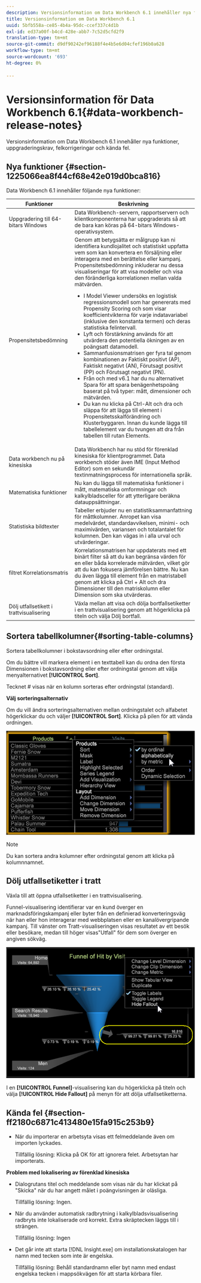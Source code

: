 ```yaml
---
description: Versionsinformation om Data Workbench 6.1 innehåller nya funktioner, uppgraderingskrav, felkorrigeringar och kända fel.
title: Versionsinformation om Data Workbench 6.1
uuid: 5bfb558a-ce85-4b4a-95dc-ccef337c4d1b
exl-id: ed37a00f-b4cd-428e-abb7-7c52d5cfd2f9
translation-type: tm+mt
source-git-commit: d9df90242ef96188f4e4b5e6d04cfef196b0a628
workflow-type: tm+mt
source-wordcount: '693'
ht-degree: 0%

---
```


# Versionsinformation för Data Workbench 6.1{#data-workbench-release-notes}

Versionsinformation om Data Workbench 6.1 innehåller nya funktioner, uppgraderingskrav, felkorrigeringar och kända fel.

## Nya funktioner {#section-1225066ea8f44cf68e42e019d0bca816}

Data Workbench 6.1 innehåller följande nya funktioner:

| Funktioner | Beskrivning |
|--- |--- |
| Uppgradering till 64-bitars Windows | Data Workbench-servern, rapportservern och klientkomponenterna har uppgraderats så att de bara kan köras på 64-bitars Windows-operativsystem. |
| Propensitetsbedömning | Genom att betygsätta er målgrupp kan ni identifiera kundlojalitet och statistiskt uppfatta vem som kan konvertera en försäljning eller interagera med en berättelse eller kampanj. Propensitetsbedömning inkluderar nu dessa visualiseringar för att visa modeller och visa den föränderliga korrelationen mellan valda mätvärden.<ul><li>I Model Viewer undersöks en logistisk regressionsmodell som har genererats med Propensity Scoring och som visar koefficientvikterna för varje indatavariabel (inklusive den konstanta termen) och deras statistiska felintervall. </li><li>Lyft och förstärkning används för att utvärdera den potentiella ökningen av en poängsatt datamodell.</li><li>Sammanfusionsmatrisen ger fyra tal genom kombinationen av Faktiskt positivt (AP), Faktiskt negativt (AN), Förutsagt positivt (PP) och Förutsagt negativt (PN).</li> <li>Från och med v6.1 har du nu alternativet Spara för att spara benägenhetspoäng baserat på två typer: mått, dimensioner och mätvärden.</li><li>Du kan nu klicka på Ctrl-Alt och dra och släppa för att lägga till element i Propensitetsskalförändring och Klusterbyggaren. Innan du kunde lägga till tabellelement var du tvungen att dra från tabellen till rutan Elements.</li></ul> |
| Data workbench nu på kinesiska | Data Workbench har nu stöd för förenklad kinesiska för klientprogrammet. Data workbench stöder även IME (Input Method Editor) som en sekundär textinmatningsprocess för internationella språk. |
| Matematiska funktioner | Nu kan du lägga till matematiska funktioner i mått, matematiska omformningar och kalkylbladsceller för att ytterligare beräkna datauppsättningar. |
| Statistiska bildtexter | Tabeller erbjuder nu en statistiksammanfattning för måttkolumner. Anropet kan visa medelvärdet, standardavvikelsen, minimi- och maximivärden, variansen och totalantalet för kolumnen. Den kan vägas in i alla urval och utvärderingar. |
| filtret Korrelationsmatris | Korrelationsmatrisen har uppdaterats med ett binärt filter så att du kan begränsa värden för en eller båda korrelerade mätvärden, vilket gör att du kan fokusera jämförelsen bättre. Nu kan du även lägga till element från en matristabell genom att klicka på Ctrl + Alt och dra Dimensioner till den matriskolumn eller Dimension som ska utvärderas. |
| Dölj utfallsetikett i trattvisualisering | Växla mellan att visa och dölja bortfallsetiketter i en trattvisualisering genom att högerklicka på titeln och välja Dölj bortfall. |

## Sortera tabellkolumner{#sorting-table-columns}

Sortera tabellkolumner i bokstavsordning eller efter ordningstal.

Om du bättre vill markera element i en texttabell kan du ordna den första Dimensionen i bokstavsordning eller efter ordningstal genom att välja menyalternativet **[!UICONTROL Sort]**.

Tecknet # visas när en kolumn sorteras efter ordningstal (standard).

**Välj sorteringsalternativ**

Om du vill ändra sorteringsalternativen mellan ordningstalet och alfabetet högerklickar du och väljer **[!UICONTROL Sort]**. Klicka på pilen för att vända ordningen.

![](assets/sort_table_alpha.png)

>[!NOTE]
>
>Du kan sortera andra kolumner efter ordningstal genom att klicka på kolumnnamnet.

## Dölj utfallsetiketter i tratt

Växla till att öppna utfallsetiketter i en trattvisualisering.

Funnel-visualisering identifierar var en kund överger en marknadsföringskampanj eller byter från en definierad konverteringsväg när han eller hon interagerar med webbplatsen eller en kanalövergripande kampanj. Till vänster om Tratt-visualiseringen visas resultatet av ett besök eller besökare, medan till höger visas&quot;Utfall&quot; för dem som överger en angiven sökväg.

![](assets/c_funnel_hide_fallout.png)

I en **[!UICONTROL Funnel]**-visualisering kan du högerklicka på titeln och välja **[!UICONTROL Hide Fallout]** på menyn för att dölja utfallsetiketterna.

## Kända fel {#section-ff2180c6871c413480e15fa915c253b9}

* När du importerar en arbetsyta visas ett felmeddelande även om importen lyckades.

   Tillfällig lösning: Klicka på OK för att ignorera felet. Arbetsytan har importerats.

**Problem med lokalisering av förenklad kinesiska**

* Dialogrutans titel och meddelande som visas när du har klickat på &quot;Skicka&quot; när du har angett målet i poängvisningen är oläsliga.

   Tillfällig lösning: Ingen.
* När du använder automatisk radbrytning i kalkylbladsvisualisering radbryts inte lokaliserade ord korrekt. Extra skräptecken läggs till i strängen.

   Tillfällig lösning: Ingen
* Det går inte att starta [!DNL Insight.exe] om installationskatalogen har namn med tecken som inte är engelska.

   Tillfällig lösning: Behåll standardnamn eller byt namn med endast engelska tecken i mappsökvägen för att starta körbara filer.
